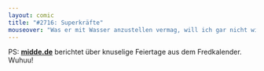 ```yaml
---
layout: comic
title: "#2716: Superkräfte"
mouseover: "Was er mit Wasser anzustellen vermag, will ich gar nicht wissen."
---
```


PS: 
<a href="http://www.midde.de/leitplanke/details/der-kalender-soll-vollgestopft-werden-2223.html" title="midde.de"><strong>midde.de</strong></a> berichtet über knuselige Feiertage aus dem Fredkalender.
Wuhuu!
